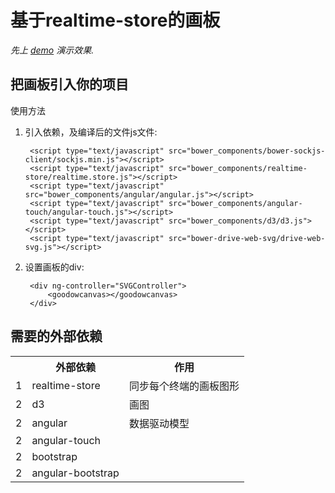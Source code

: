 

基于realtime-store的画板
================================

*先上 [demo](http://leiguorui.github.io/drive-web-svg/) 演示效果.*

把画板引入你的项目
------------------------

使用方法

1. 引入依赖，及编译后的文件js文件:

        <script type="text/javascript" src="bower_components/bower-sockjs-client/sockjs.min.js"></script>
        <script type="text/javascript" src="bower_components/realtime-store/realtime.store.js"></script>
        <script type="text/javascript" src="bower_components/angular/angular.js"></script>
        <script type="text/javascript" src="bower_components/angular-touch/angular-touch.js"></script>
        <script type="text/javascript" src="bower_components/d3/d3.js"></script>
        <script type="text/javascript" src="bower-drive-web-svg/drive-web-svg.js"></script>

2. 设置画板的div:

        <div ng-controller="SVGController">
            <goodowcanvas></goodowcanvas>
        </div>

需要的外部依赖
------------

<table>
  <tr>
    <th></th><th>外部依赖</th><th>作用</th>
  </tr>
  <tr>
    <td>1</td><td>realtime-store</td><td>同步每个终端的画板图形</td>
  </tr>
  <tr>
    <td>2</td><td>d3</td><td>画图</td>
  </tr>
  <tr>
    <td>2</td><td>angular</td><td>数据驱动模型</td>
  </tr>
  <tr>
    <td>2</td><td>angular-touch</td><td></td>
  </tr>
  <tr>
    <td>2</td><td>bootstrap</td><td></td>
  </tr>
  <tr>
    <td>2</td><td>angular-bootstrap</td><td></td>
  </tr>
</table>

